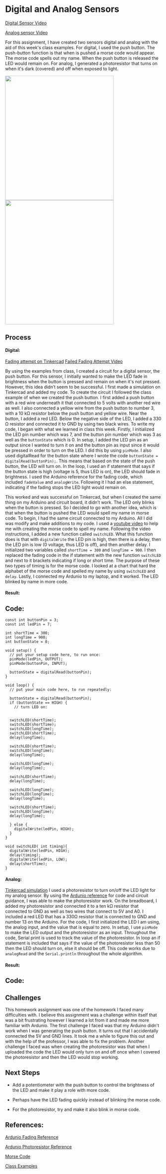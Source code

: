 
# Digital and Analog Sensors

[Digital Sensor Video](https://vimeo.com/695490494)

[Analog sensor Video]()

For this assignment, I have created two sensors digital and analog with the aid of this week's class examples. For digital, I used the push button. The push-button function is that when is pushed a morse code would appear. The morse code spells out my name. When the push button is released the LED would remain on. For analog, I generated a photoresistor that turns on when it's dark (covered) and off when exposed to light. 


<img src= "https://github.com/FatemaAlhameli/Intro-to-IM-/blob/main/LED%20Digital%202.jpg" width = "350" height = "400">    <img src= "https://github.com/FatemaAlhameli/Intro-to-IM-/blob/main/LED%20Digital.jpg" width = "350" height = "400">   

## Process

#### Digital:

[Fading attempt on Tinkercad](https://www.tinkercad.com/things/kEO6aWOvEHI-epic-crift-snaget/editel?sharecode=1cB7sP_C_gWXQi-U-84rENBAoPBTB3w-3VbSQZvyU9w)
[Failed Fading Attempt Video](https://vimeo.com/695489761)

By using the examples from class, I created a circuit for a digital sensor, the push button. For this sensor, I initially wanted to make the LED fade in brightness when the button is pressed and remain on when it's not pressed. However, this idea didn’t seem to be successful. I first made a simulation on Tinkercad and added my code. To create the circuit I followed the class example of when we created the push button. I first added a push button with a red wire underneath it that connected to 5 volts with another red wire as well. I also connected a yellow wire from the push button to number 3, with a 10 kΩ resistor below the push button and yellow wire. Near the button, I added a red LED. Below the negative side of the LED, I added a 330 Ω resistor and connected it to GND by using two black wires. To write my code, I began with what we learned in class this week. Firstly, I initialized the LED pin number which was 7, and the button pin number which was 3 as well as the ```buttonState``` which is 0. In setup, I added the LED pin as an output since I wanted to turn it on and the button pin as input since it would be pressed in order to turn on the LED. I did this by using ```pinMode```. I also used digitalRead for the button state where I wrote the code ```buttonState = digitalRead(buttonPin);```. This means that based on the state of the push button, the LED will turn on. In the loop, I used an if statement that says if the button state is high (voltage is 5, thus LED is on), the LED should fade in brightness. I used the Arduino reference for the fading code, which included ```fadeValue``` and ```analogWrite```. Following it I had an else statement, indicating if the fading stops the LED light would remain on. 

This worked and was successful on Tinkercad, but when I created the same thing on my Arduino and circuit board, it didn’t work. The LED only blinks when the button is pressed. So I decided to go with another idea, which is that when the button is pushed the LED would spell my name in morse code. To begin, I had the same circuit connected to my Arduino. All I did was modify and make additions to my code. I used a [youtube video](https://www.youtube.com/watch?v=6mLytyKEU5Q) to help me with creating the morse code to spell my name. Following the video instructions, I added a new function called ```switchLED```. What this function does is that with ```digitalWrite``` the LED pin is high, then there is a delay, then the LED pin is low (0 voltage, thus LED is off), and then another delay. I initialized two variables called ```shortTime = 300``` and ```longTime = 900```. I then replaced the fading code in the if statement with the new function ```switchLED``` and next to it brackets indicating if long or short time. The purpose of these two types of timing is for the morse code. I looked at a chart that hard the alphabet of the morse code and spelled my name by using ```switchLED``` and ```delay```. Lastly, I connected my Ardunio to my laptop, and it worked. The LED blinked by name in more code. 


#### Result: 

## Code: 
```
const int buttonPin = 3;
const int ledPin = 7;

int shortTime = 300;
int longTime = 900;
int buttonState = 0;

void setup() {
  // put your setup code here, to run once:
  pinMode(ledPin, OUTPUT);
  pinMode(buttonPin, INPUT);

  buttonState = digitalRead(buttonPin);
}

void loop() {
  // put your main code here, to run repeatedly:

  buttonState = digitalRead(buttonPin);
  if (buttonState == HIGH) {
    // turn LED on:
  

  switchLED(shortTime);
  switchLED(shortTime);
  switchLED(longTime);
  switchLED(shortTime);
  delay(longTime);

  switchLED(shortTime);
  switchLED(longTime);
  delay(longTime);

  switchLED(longTime);
  delay(longTime);

  switchLED(shortTime);
  delay(longTime);

  switchLED(longTime);
  switchLED(longTime);
  delay(longTime);

  switchLED(shortTime);
  switchLED(longTime);
  delay(longTime);

  } else {
	digitalWrite(ledPin, HIGH);
  }
}

void switchLED( int timing){
  digitalWrite(ledPin, HIGH);
  delay(timing);
  digitalWrite(ledPin, LOW);
  delay(shortTime);
}
```
#### Analog:

[Tinkercad simulation](https://www.tinkercad.com/things/6ag6zDRdWbg-tremendous-luulia/editel?tenant=circuits)
I used a photoresistor to turn on/off the LED light for my analog sensor. By using the [Ardunio reference](https://create.arduino.cc/projecthub/siddh-1/turn-on-off-of-led-with-photoresistor-27a206) for code and circuit guidance, I was able to make the photoresistor work. On the breadboard, I added my photoresistor and connected it to a ten kΩ resistor that connected to GND as well as two wires that connect to 5V and A0. I included a red LED that has a  330Ω resistor that is connected to GND and number 13 on the Arduino.  For the code, I first initialized the LED I am using, the analog input, and the value that is equal to zero. In setup, I use ```pinMode``` to make the LED output and the photoresistor as an input. Throughout the code, Serial print is used to track the value of the photoresistor. In loop an if statement is included that says if the value of the photoresistor less than 50 then the LED should turn on, else it should be off.  This code works due to ```analogRead``` and the ```Serial.println``` throughout the whole algorithm. 

#### Result: 

## Code: 

## Challenges

This homework assignment was one of the homework I faced many difficulties with. I believe this assignment was a challenge within itself that was a bit frustrating however I learned a lot from it and made me more familiar with Ardunio. The first challenge I faced was that my Arduino didn't work when I was generating the push button. It turns out that I accidentally connected the 5V and GND lines. It took me a while to figure this out and with the help of the professor, I was able to fix the problem. Another challenge I faced was when creating the photoresistor was that when I uploaded the code the LED would only turn on and off once when I covered the photoresistor and then the LED would stop working.

## Next Steps
* Add a potentiometer with the push button to control the brightness of the LED and make it play a role with more code.

* Perhaps have the LED fading quickly instead of blinking the morse code.

* For the photoresistor, try and make it also blink in morse code. 

## References: 
[Ardunio Fading Reference](https://www.arduino.cc/en/Tutorial/BuiltInExamples/Fading)

[Ardunio Photoresistor Reference](https://create.arduino.cc/projecthub/siddh-1/turn-on-off-of-led-with-photoresistor-27a206)

[Morse Code](https://www.youtube.com/watch?v=6mLytyKEU5Q)

[Class Examples](https://github.com/MathuraMG/IntroductionToInteractiveMedia/tree/master/Week9)


